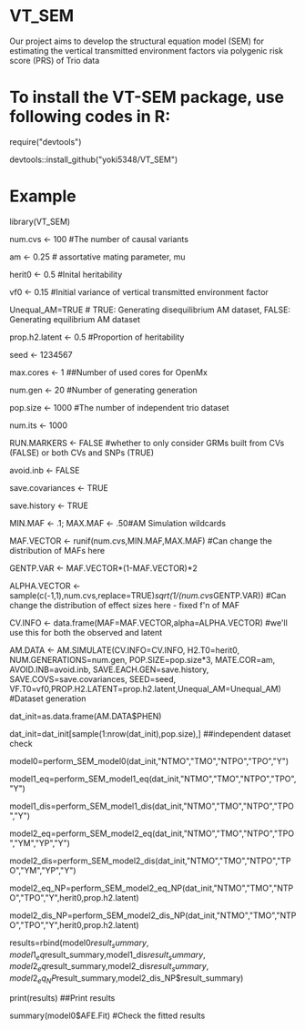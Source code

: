 # VT_SEM
Our project aims to develop the structural equation model (SEM) for estimating the vertical transmitted environment factors via polygenic risk score (PRS) of Trio data

# To install the VT-SEM package, use following codes in R:

require("devtools") 

devtools::install_github("yoki5348/VT_SEM")

# Example 

library(VT_SEM) 

num.cvs <- 100 #The number of causal variants

am <-  0.25 # assortative mating parameter, mu

herit0 <- 0.5 #Inital heritability

vf0 <- 0.15 #Initial variance of vertical transmitted environment factor

Unequal_AM=TRUE # TRUE: Generating disequilibrium AM dataset, FALSE: Generating equilibrium AM dataset

prop.h2.latent <- 0.5 #Proportion of heritability 

seed <- 1234567

max.cores <- 1 ##Number of used cores for OpenMx

num.gen <- 20 #Number of generating generation

pop.size <- 1000 #The number of independent trio dataset

num.its <- 1000

RUN.MARKERS <- FALSE  #whether to only consider GRMs built from CVs (FALSE) or both CVs and SNPs (TRUE)

avoid.inb <- FALSE

save.covariances <- TRUE

save.history <- TRUE


MIN.MAF <- .1; MAX.MAF <- .50#AM Simulation wildcards

MAF.VECTOR <- runif(num.cvs,MIN.MAF,MAX.MAF)  #Can change the distribution of MAFs here

GENTP.VAR <- MAF.VECTOR*(1-MAF.VECTOR)*2

ALPHA.VECTOR <- sample(c(-1,1),num.cvs,replace=TRUE)*sqrt(1/(num.cvs*GENTP.VAR)) #Can change the distribution of effect sizes here - fixed f'n of MAF

CV.INFO <- data.frame(MAF=MAF.VECTOR,alpha=ALPHA.VECTOR) #we'll use this for both the observed and latent

AM.DATA <- AM.SIMULATE(CV.INFO=CV.INFO, H2.T0=herit0, NUM.GENERATIONS=num.gen, POP.SIZE=pop.size*3, MATE.COR=am, AVOID.INB=avoid.inb, SAVE.EACH.GEN=save.history, SAVE.COVS=save.covariances, SEED=seed, VF.T0=vf0,PROP.H2.LATENT=prop.h2.latent,Unequal_AM=Unequal_AM) #Dataset generation

dat_init=as.data.frame(AM.DATA$PHEN)

dat_init=dat_init[sample(1:nrow(dat_init),pop.size),] ##independent dataset check
  
model0=perform_SEM_model0(dat_init,"NTMO","TMO","NTPO","TPO","Y")
  
model1_eq=perform_SEM_model1_eq(dat_init,"NTMO","TMO","NTPO","TPO","Y")

model1_dis=perform_SEM_model1_dis(dat_init,"NTMO","TMO","NTPO","TPO","Y")

model2_eq=perform_SEM_model2_eq(dat_init,"NTMO","TMO","NTPO","TPO","YM","YP","Y")

model2_dis=perform_SEM_model2_dis(dat_init,"NTMO","TMO","NTPO","TPO","YM","YP","Y")

model2_eq_NP=perform_SEM_model2_eq_NP(dat_init,"NTMO","TMO","NTPO","TPO","Y",herit0,prop.h2.latent)

model2_dis_NP=perform_SEM_model2_dis_NP(dat_init,"NTMO","TMO","NTPO","TPO","Y",herit0,prop.h2.latent)

results=rbind(model0$result_summary,model1_eq$result_summary,model1_dis$result_summary,model2_eq$result_summary,model2_dis$result_summary,
                model2_eq_NP$result_summary,model2_dis_NP$result_summary)

print(results) ##Print results
  
summary(model0$AFE.Fit) #Check the fitted results 
  
